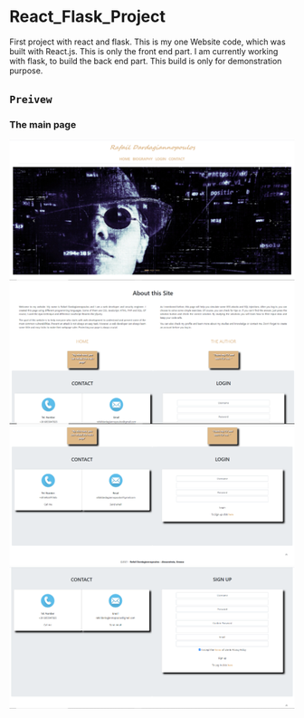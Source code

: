 # React_Flask_Project
First project with react and flask. This is my one Website code, which was built with React.js. This is only the front end part. I am currently working with flask, to build the back end part. This build is only for demonstration purpose.
###
## `Preivew`
### 
### The main page
![ScreenShot](https://github.com/Rafail1992/React_Flask_Project/blob/main/Screenshot_1.png)
![ScreenShot](https://github.com/Rafail1992/React_Flask_Project/blob/main/Screenshot_2.png)
![ScreenShot](https://github.com/Rafail1992/React_Flask_Project/blob/main/Screenshot_3.png)
![ScreenShot](https://github.com/Rafail1992/React_Flask_Project/blob/main/Screenshot_4.png)
##




